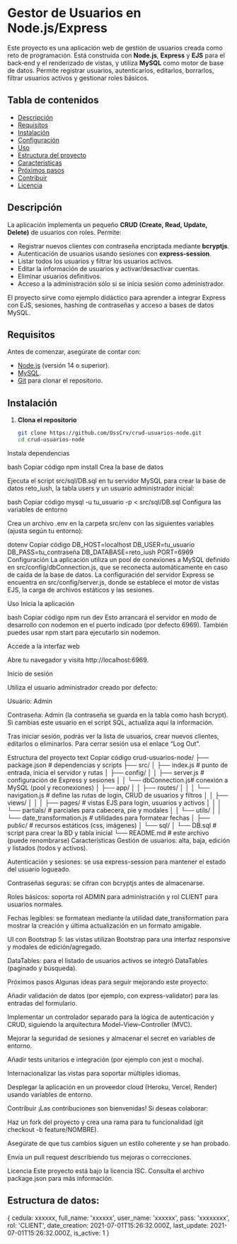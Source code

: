 # Gestor de Usuarios en Node.js/Express

Este proyecto es una aplicación web de gestión de usuarios creada como reto de programación. Está construida con **Node.js**, **Express** y **EJS** para el back‑end y el renderizado de vistas, y utiliza **MySQL** como motor de base de datos. Permite registrar usuarios, autenticarlos, editarlos, borrarlos, filtrar usuarios activos y gestionar roles básicos.

## Tabla de contenidos

- [Descripción](#descripción)
- [Requisitos](#requisitos)
- [Instalación](#instalación)
- [Configuración](#configuración)
- [Uso](#uso)
- [Estructura del proyecto](#estructura-del-proyecto)
- [Características](#características)
- [Próximos pasos](#próximos-pasos)
- [Contribuir](#contribuir)
- [Licencia](#licencia)

## Descripción

La aplicación implementa un pequeño **CRUD (Create, Read, Update, Delete)** de usuarios con roles. Permite:

- Registrar nuevos clientes con contraseña encriptada mediante **bcryptjs**.
- Autenticación de usuarios usando sesiones con **express‑session**.
- Listar todos los usuarios y filtrar los usuarios activos.
- Editar la información de usuarios y activar/desactivar cuentas.
- Eliminar usuarios definitivos.
- Acceso a la administración sólo si se inicia sesión como administrador.

El proyecto sirve como ejemplo didáctico para aprender a integrar Express con EJS, sesiones, hashing de contraseñas y acceso a bases de datos MySQL.

## Requisitos

Antes de comenzar, asegúrate de contar con:

- [Node.js](https://nodejs.org/) (versión 14 o superior).
- [MySQL](https://www.mysql.com/downloads/).
- [Git](https://git-scm.com/downloads) para clonar el repositorio.

## Instalación

1. **Clona el repositorio**

   ```bash
   git clone https://github.com/OssCrv/crud-usuarios-node.git
   cd crud-usuarios-node
Instala dependencias

bash
Copiar código
npm install
Crea la base de datos

Ejecuta el script src/sql/DB.sql en tu servidor MySQL para crear la base de datos reto_iush, la tabla users y un usuario administrador inicial:

bash
Copiar código
mysql -u tu_usuario -p < src/sql/DB.sql
Configura las variables de entorno

Crea un archivo .env en la carpeta src/env con las siguientes variables (ajusta según tu entorno):

dotenv
Copiar código
DB_HOST=localhost
DB_USER=tu_usuario
DB_PASS=tu_contraseña
DB_DATABASE=reto_iush
PORT=6969
Configuración
La aplicación utiliza un pool de conexiones a MySQL definido en src/config/dbConnection.js, que se reconecta automáticamente en caso de caída de la base de datos. La configuración del servidor Express se encuentra en src/config/server.js, donde se establece el motor de vistas EJS, la carga de archivos estáticos y las sesiones.

Uso
Inicia la aplicación

bash
Copiar código
npm run dev
Esto arrancará el servidor en modo de desarrollo con nodemon en el puerto indicado (por defecto 6969). También puedes usar npm start para ejecutarlo sin nodemon.

Accede a la interfaz web

Abre tu navegador y visita http://localhost:6969.

Inicio de sesión

Utiliza el usuario administrador creado por defecto:

Usuario: Admin

Contraseña: Admin (la contraseña se guarda en la tabla como hash bcrypt). Si cambias este usuario en el script SQL, actualiza aquí la información.

Tras iniciar sesión, podrás ver la lista de usuarios, crear nuevos clientes, editarlos o eliminarlos. Para cerrar sesión usa el enlace “Log Out”.

Estructura del proyecto
text
Copiar código
crud-usuarios-node/
├── package.json           # dependencias y scripts
├── src/
│   ├── index.js           # punto de entrada, inicia el servidor y rutas
│   ├── config/
│   │   ├── server.js      # configuración de Express y sesiones
│   │   └── dbConnection.js# conexión a MySQL (pool y reconexiones)
│   ├── app/
│   │   ├── routes/
│   │   │   └── navigation.js   # define las rutas de login, CRUD de usuarios y filtros
│   │   ├── views/
│   │   │   ├── pages/      # vistas EJS para login, usuarios y activos
│   │   │   └── partials/   # parciales para cabecera, pie y modales
│   │   └── utils/
│   │       └── date_transformation.js # utilidades para formatear fechas
│   ├── public/            # recursos estáticos (css, imágenes)
│   └── sql/
│       └── DB.sql         # script para crear la BD y tabla inicial
└── README.md              # este archivo (puede renombrarse)
Características
Gestión de usuarios: alta, baja, edición y listados (todos y activos).

Autenticación y sesiones: se usa express-session para mantener el estado del usuario logueado.

Contraseñas seguras: se cifran con bcryptjs antes de almacenarse.

Roles básicos: soporta rol ADMIN para administración y rol CLIENT para usuarios normales.

Fechas legibles: se formatean mediante la utilidad date_transformation para mostrar la creación y última actualización en un formato amigable.

UI con Bootstrap 5: las vistas utilizan Bootstrap para una interfaz responsive y modales de edición/agregado.

DataTables: para el listado de usuarios activos se integró DataTables (paginado y búsqueda).

Próximos pasos
Algunas ideas para seguir mejorando este proyecto:

Añadir validación de datos (por ejemplo, con express-validator) para las entradas del formulario.

Implementar un controlador separado para la lógica de autenticación y CRUD, siguiendo la arquitectura Model–View–Controller (MVC).

Mejorar la seguridad de sesiones y almacenar el secret en variables de entorno.

Añadir tests unitarios e integración (por ejemplo con jest o mocha).

Internacionalizar las vistas para soportar múltiples idiomas.

Desplegar la aplicación en un proveedor cloud (Heroku, Vercel, Render) usando variables de entorno.

Contribuir
¡Las contribuciones son bienvenidas! Si deseas colaborar:

Haz un fork del proyecto y crea una rama para tu funcionalidad (git checkout -b feature/NOMBRE).

Asegúrate de que tus cambios siguen un estilo coherente y se han probado.

Envía un pull request describiendo tus mejoras o correcciones.

Licencia
Este proyecto está bajo la licencia ISC. Consulta el archivo package.json para más información.

## Estructura de datos:
{
cedula: xxxxxx,
full_name: 'xxxxxx',
user_name: 'xxxxxx',
pass: 'xxxxxxxx',
rol: 'CLIENT',
date_creation: 2021-07-01T15:26:32.000Z,
last_update: 2021-07-01T15:26:32.000Z,
is_active: 1
}